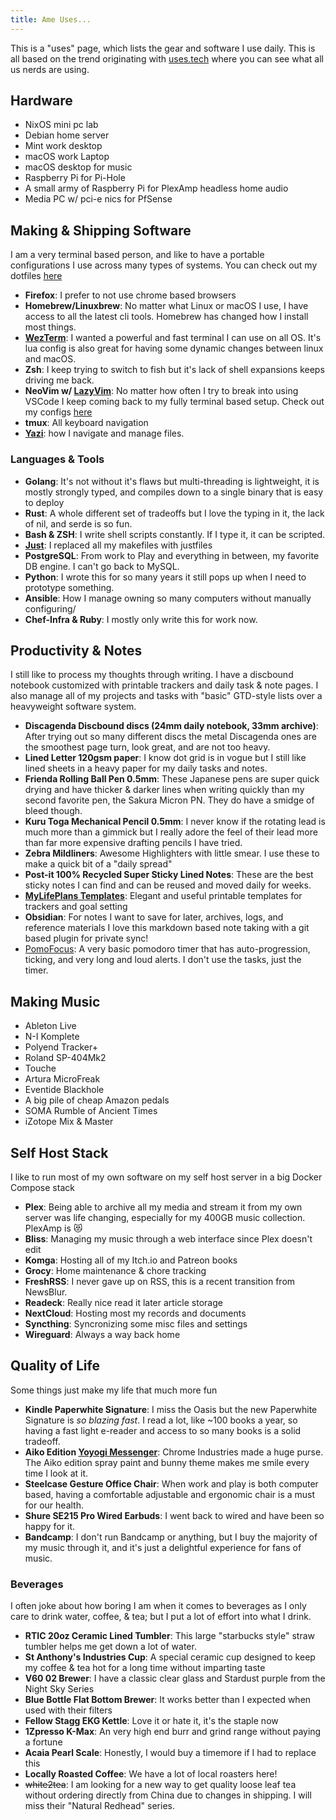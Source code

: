 ```yaml
---
title: Ame Uses...
---
```

This is a "uses" page, which lists the gear and software I use daily.
This is all based on the trend originating with [uses.tech](https://uses.tech/) where you can see what all us nerds are using.

## Hardware

- NixOS mini pc lab
- Debian home server
- Mint work desktop
- macOS work Laptop
- macOS desktop for music
- Raspberry Pi for Pi-Hole
- A small army of Raspberry Pi for PlexAmp headless home audio
- Media PC w/ pci-e nics for PfSense

## Making & Shipping Software

I am a very terminal based person, and like to have a portable configurations I use across many types of systems. You can check out my dotfiles [here](https://github.com/onlyhavecans/dotfiles)

- **Firefox**: I prefer to not use chrome based browsers
- **Homebrew/Linuxbrew**: No matter what Linux or macOS I use, I have access to all the latest cli tools. Homebrew has changed how I install most things.
- [**WezTerm**](https://wezterm.org/index.html): I wanted a powerful and fast terminal I can use on all OS. It's lua config is also great for having some dynamic changes between linux and macOS.
- **Zsh**: I keep trying to switch to fish but it's lack of shell expansions keeps driving me back.
- **NeoVim w/ [LazyVim](https://www.lazyvim.org/)**: No matter how often I try to break into using VSCode I keep coming back to my fully terminal based setup. Check out my configs [here](https://github.com/onlyhavecans/neovim)
- **tmux**: All keyboard navigation
- **[Yazi](https://yazi-rs.github.io/)**: how I navigate and manage files.

### Languages & Tools

- **Golang**: It's not without it's flaws but multi-threading is lightweight, it is mostly strongly typed, and compiles down to a single binary that is easy to deploy
- **Rust**: A whole different set of tradeoffs but I love the typing in it, the lack of nil, and serde is so fun.
- **Bash & ZSH**: I write shell scripts constantly. If I type it, it can be scripted.
- [**Just**](https://just.systems/): I replaced all my makefiles with justfiles
- **PostgreSQL**: From work to Play and everything in between, my favorite DB engine. I can't go back to MySQL.
- **Python**: I wrote this for so many years it still pops up when I need to prototype something.
- **Ansible**: How I manage owning so many computers without manually configuring/
- **Chef-Infra & Ruby**: I mostly only write this for work now.

## Productivity & Notes

I still like to process my thoughts through writing. I have a discbound notebook customized with printable trackers and daily task & note pages. I also manage all of my projects and tasks with "basic" GTD-style lists over a heavyweight software system.

- **Discagenda Discbound discs (24mm daily notebook, 33mm archive)**: After trying out so many different discs the metal Discagenda ones are the smoothest page turn, look great, and are not too heavy.
- **Lined Letter 120gsm paper**: I know dot grid is in vogue but I still like lined sheets in a heavy paper for my daily tasks and notes.
- **Frienda Rolling Ball Pen 0.5mm**: These Japanese pens are super quick drying and have thicker & darker lines when writing quickly than my second favorite pen, the Sakura Micron PN. They do have a smidge of bleed though.
- **Kuru Toga Mechanical Pencil 0.5mm**: I never know if the rotating lead is much more than a gimmick but I really adore the feel of their lead more than far more expensive drafting pencils I have tried.
- **Zebra Mildliners**: Awesome Highlighters with little smear. I use these to make a quick bit of a "daily spread"
- **Post-it 100% Recycled Super Sticky Lined Notes**: These are the best sticky notes I can find and can be reused and moved daily for weeks.
- **[MyLifePlans Templates](https://www.etsy.com/shop/MyLifePlans)**: Elegant and useful printable templates for trackers and goal setting
- **Obsidian**: For notes I want to save for later, archives, logs, and reference materials I love this markdown based note taking with a git based plugin for private sync!
- [PomoFocus](https://pomofocus.io): A very basic pomodoro timer that has auto-progression, ticking, and very long and loud alerts. I don't use the tasks, just the timer.

## Making Music

- Ableton Live
- N-I Komplete
- Polyend Tracker+
- Roland SP-404Mk2
- Touche
- Artura MicroFreak
- Eventide Blackhole
- A big pile of cheap Amazon pedals
- SOMA Rumble of Ancient Times
- iZotope Mix & Master

## Self Host Stack

I like to run most of my own software on my self host server in a big Docker Compose stack

- **Plex**: Being able to archive all my media and stream it from my own server was life changing, especially for my 400GB music collection. PlexAmp is 😻
- **Bliss**: Managing my music through a web interface since Plex doesn't edit
- **Komga**: Hosting all of my Itch.io and Patreon books
- **Grocy**: Home maintenance & chore tracking
- **FreshRSS**: I never gave up on RSS, this is a recent transition from NewsBlur.
- **Readeck**: Really nice read it later article storage
- **NextCloud**: Hosting most my records and documents
- **Syncthing**: Syncronizing some misc files and settings
- **Wireguard**: Always a way back home

## Quality of Life

Some things just make my life that much more fun

- **Kindle Paperwhite Signature**: I miss the Oasis but the new Paperwhite Signature is _so blazing fast_. I read a lot, like ~100 books a year, so having a fast light e-reader and access to so many books is a solid tradeoff.
- **Aiko Edition [Yoyogi Messenger](https://chromeindustries.com/products/yoyogi-messenger)**: Chrome Industries made a huge purse. The Aiko edition spray paint and bunny theme makes me smile every time I look at it.
- **Steelcase Gesture Office Chair**: When work and play is both computer based, having a comfortable adjustable and ergonomic chair is a must for our health.
- **Shure SE215 Pro Wired Earbuds**: I went back to wired and have been so happy for it.
- **Bandcamp**: I don't run Bandcamp or anything, but I buy the majority of my music through it, and it's just a delightful experience for fans of music.

### Beverages

I often joke about how boring I am when it comes to beverages as I only care to drink water, coffee, & tea; but I put a lot of effort into what I drink.

- **RTIC 20oz Ceramic Lined Tumbler**: This large "starbucks style" straw tumbler helps me get down a lot of water.
- **St Anthony's Industries Cup**: A special ceramic cup designed to keep my coffee & tea hot for a long time without imparting taste
- **V60 02 Brewer**: I have a classic clear glass and Stardust purple from the Night Sky Series
- **Blue Bottle Flat Bottom Brewer**: It works better than I expected when used with their filters
- **Fellow Stagg EKG Kettle**: Love it or hate it, it's the staple now
- **1Zpresso K-Max**: An very high end burr and grind range without paying a fortune
- **Acaia Pearl Scale**: Honestly, I would buy a timemore if I had to replace this
- **Locally Roasted Coffee**: We have a lot of local roasters here!
- ~~white2tea~~: I am looking for a new way to get quality loose leaf tea without ordering directly from China due to changes in shipping. I will miss their "Natural Redhead" series.
